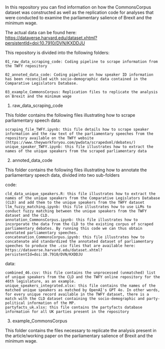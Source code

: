 In this repository you can find information on how the CommonsCorpus dataset was constructed as well as the replication code for analyses that were conducted to examine the parliamentary salience of Brexit and the minimum wage. 

The actual data can be found here: https://dataverse.harvard.edu/dataset.xhtml?persistentId=doi:10.7910/DVN/KXDDJU

This repository is divided into the following folders:

    01_raw_data_scraping_code: Coding pipeline to scrape information from the TWFY repository

    02_annoted_data_code: Coding pipeline on how speaker ID information has been reconciled with socio-demographic data contained in the Comparative Legislators Database.

    03_example_CommonsCorpus: Replication files to replicate the analysis on Brexit and the minimum wage

1. raw_data_scraping_code

This folder contains the following files illustrating how to scrape parliamentary speech data:

    scraping_file_TWFY.ipynb: this file details how to scrape speaker information and the raw text of the parliamentary speeches from the repository available on the TWFY website (https://www.theyworkforyou.com/pwdata/scrapedxml/debates/)
    unique_speaker_TWFY.ipynb: this file illustrates how to extract the names of the unique speakers from the scraped parliamentary data

2. annoted_data_code

This folder contains the following files illustrating how to annotate the parliamentary speech data, divided into two sub-folders

code:

    cld_data_unique_speakers.R: this file illustrates how to extract the names of the unique speakers from the Comparative Legislators Database (CLD) and add them to the unique speakers from the TWFY dataset
    llm_fuzzy_matching.ipynb: this file illustrates how to use LLMs to conduct fuzzy matching between the unique speakers from the TWFY dataset and the CLD.
    annotation_CommonsCorpus.ipynb: this file illustrates how to incorporate the data from the CLD to the existing corpus of scraped parliamentary debates. By running this code we can thus obtain annotated parliamentary speeches.
    concatenation_CommonsCorpus.ipynb: this file illustrates how to concatenate and standardized the annotated dataset of parliamentary speeches to produce the .csv files that are available here: https://dataverse.harvard.edu/dataset.xhtml?persistentId=doi:10.7910/DVN/KXDDJU

data:

    combined_46.csv: this file contains the unprocessed (unmatched) list of unique speakers from the CLD and the TWFY online repository for the 46th legislature, as an example. 
    unique_speakers_integrated.xlsx: this file contains the names of the matched unique speakers as matched by OpenAI's GPT 4o. In other words, for every unique record available in the TWFY dataset, there is a match with the CLD dataset containing the socio-demographic and party-political information of the MP.
    partyfacts_uk.xlsx: this file contains the partyfacts database information for all UK parties present in the repository

3. example_CommonsCorpus

This folder contains the files necessary to replicate the analysis present in the article/working paper on the parliamentary salience of Brexit and the minimum wage. 